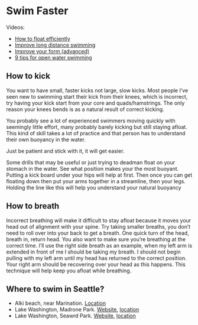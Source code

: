 # Swim Faster

Videos:
* [How to float efficiently](https://www.youtube.com/watch?v=kViwNXuXahI)
* [Improve long distance swimming](https://www.youtube.com/watch?v=TwduK3fXDZQ)
* [Improve your form (advanced)](https://www.youtube.com/watch?v=GXiBQuO7R9k)
* [9 tips for open water swimming](https://www.youtube.com/watch?v=BEmR9jZ6m2U)


## How to kick
You want to have small, faster kicks not large, slow kicks. Most people I’ve seen new to swimming start their kick from their knees, which is incorrect, try having your kick start from your core and quads/hamstrings. The only reason your knees bends is as a natural result of correct kicking.


You probably see a lot of experienced swimmers moving quickly with seemingly little effort, many probably barely kicking but still staying afloat. This kind of skill takes a lot of practice and that person has to understand their own buoyancy in the water.

Just be patient and stick with it, it will get easier.

Some drills that may be useful or just trying to deadman float on your stomach in the water. See what position makes your the most buoyant. Putting a kick board under your hips will help at first. Then once you can get floating down then put your arms together in a streamline, then your legs. Holding the line like this will help you understand your natural buoyancy



## How to breath
Incorrect breathing will make it difficult to stay afloat because it moves your head out of alignment with your spine. Try taking smaller breaths, you don’t need to roll over into your back to get a breath. One quick turn of the head, breath in, return head. You also want to make sure you’re breathing at the correct time. I’ll use the right side breath as an example, when my left arm is extended in front of me I should be taking my breath. I should not begin pulling with my left arm until my head has returned to the correct position. Your right arm should be recovering over your head as this happens. This technique will help keep you afloat while breathing.

## Where to swim in Seattle?
* Alki beach, near Marination. [Location](https://www.google.com/maps/place/1660+Harbor+Ave+SW,+Seattle,+WA+98126/@47.6002716,-122.3447036,14z/data=!4m5!3m4!1s0x549040730fec0e43:0xcee27ff8e5d1d8c5!8m2!3d47.5894407!4d-122.3806401)
* Lake Washington, Madrone Park. [Website](http://www.seattle.gov/parks/find/parks/madrona-park), [location](https://www.google.com/maps/place/Madrona+Park/@47.6102311,-122.2856229,17z/data=!3m1!4b1!4m5!3m4!1s0x54906b21023999a5:0x48641e387b39e571!8m2!3d47.6102275!4d-122.2834342)
* Lake Washington, Seawrd Park. [Website](https://www.seattle.gov/parks/find/parks/seward-park), [location](https://www.google.com/maps/place/Seward+Park,+Seattle,+WA+98118/@47.5517486,-122.2803942,14z/data=!3m1!4b1!4m5!3m4!1s0x54906a1c63b3aa63:0x44e4a05de3025c2b!8m2!3d47.5502603!4d-122.26485)


